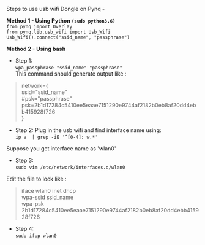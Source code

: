 
Steps to use usb wifi Dongle on Pynq -

**Method 1 - Using Python `(sudo python3.6)`**  
`from pynq import Overlay`  
`from pynq.lib.usb_wifi import Usb_Wifi`  
`Usb_Wifi().connect("ssid_name", "passphrase")`    
  
**Method 2 - Using bash**  
  
- Step 1:  
`wpa_passphrase "ssid_name" "passphrase"`  
This command should generate output like :  
>network={  
>        ssid="ssid_name"  
>        #psk="passphrase"  
>        psk=2b1d17284c5410ee5eaae7151290e9744af2182b0eb8af20dd4ebb415928f726  
>}  
  
- Step 2: Plug in the usb wifi and find interface name using:  
`ip a  | grep -iE '^[0-4]: w.*'`  
  
Suppose you get interface name as 'wlan0'  
  
- Step 3:  
`sudo vim /etc/network/interfaces.d/wlan0`  
  
Edit the file to look like :  
>iface wlan0 inet dhcp  
>wpa-ssid ssid_name  
>wpa-psk 2b1d17284c5410ee5eaae7151290e9744af2182b0eb8af20dd4ebb415928f726  
  
- Step 4:  
`sudo ifup wlan0`  
